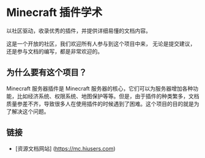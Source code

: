 # Minecraft 插件学术

以社区驱动，收录优秀的插件，并提供详细易懂的文档内容。

这是一个开放的社区，我们欢迎所有人参与到这个项目中来， 无论是提交建议，还是参与文档的编写，都是非常欢迎的。

## 为什么要有这个项目？

Minecraft 服务器插件是 Minecraft 服务器的核心，它们可以为服务器增加各种功能，比如经济系统、权限系统、地图保护等等。但是，由于插件的种类繁多，文档质量参差不齐，导致很多人在使用插件的时候遇到了困难。这个项目的目的就是为了解决这个问题。

## 链接

- [资源文档网站] (https://mc.hiusers.com)
